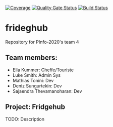  [![Coverage](https://sonarcloud.io/api/project_badges/measure?project=PInfo-2020_PInfo-4&metric=coverage)](https://sonarcloud.io/dashboard?id=PInfo-2020_PInfo-4) [![Quality Gate Status](https://sonarcloud.io/api/project_badges/measure?project=PInfo-2020_PInfo-4&metric=alert_status)](https://sonarcloud.io/dashboard?id=PInfo-2020_PInfo-4)  [![Build Status](https://travis-ci.org/PInfo-2020/PInfo-4.svg?branch=master)](https://travis-ci.org/PInfo-2020/PInfo-4)
# frideghub

Repository for PInfo-2020's team 4

## Team members:

- Ella Kummer:                Cheffe/Touriste
- Luke Smith:                 Admin Sys
- Mathias Tonini:             Dev
- Deniz Sungurtekin:		  Dev
- Sajaendra Thevamanoharan:	  Dev

## Project: Fridgehub

TODO: Description

